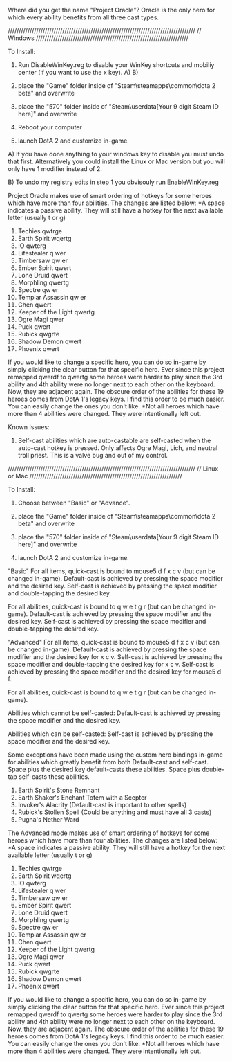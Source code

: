 Where did you get the name "Project Oracle"?
Oracle is the only hero for which every ability benefits from all three cast types.

//////////////////////////////////////////////////////////////////////////////////////
// Windows //////////////////////////////////////////////////////////////////////

To Install:

1. Run DisableWinKey.reg to disable your WinKey shortcuts and mobiliy center (if you want to use the x key). A) B)

2. place the "Game" folder inside of "Steam\steamapps\common\dota 2 beta" and overwrite

3. place the "570" folder inside of "Steam\userdata\[Your 9 digit Steam ID here]" and overwrite

4. Reboot your computer

5. launch DotA 2 and customize in-game.

A) If you have done anything to your windows key to disable you must undo that first. Alternatively you could
install the Linux or Mac version but you will only have 1 modifier instead of 2.

B) To undo my registry edits in step 1 you obvisouly run EnableWinKey.reg

Project Oracle makes use of smart ordering of hotkeys for some heroes which have more than four abilities.
The changes are listed below:
*A space indicates a passive ability. They will still have a hotkey for the next available letter (usually t or g)

1. Techies qwtrge
2. Earth Spirit wqertg
3. IO qwterg
4. Lifestealer q wer
5. Timbersaw qw er
6. Ember Spirit qwert
7. Lone Druid qwert
8. Morphling qwertg
9. Spectre qw er
10. Templar Assassin qw er
11. Chen qwert
12. Keeper of the Light qwertg
13. Ogre Magi qwer
14. Puck qwert
15. Rubick qwgrte
16. Shadow Demon qwert
19. Phoenix qwert

If you would like to change a specific hero, you can do so in-game by simply clicking the clear button for that specific hero.
Ever since this project remapped qwerdf to qwertg some heroes were harder to play 
since the 3rd ability and 4th ability were no longer next to each other on the keyboard. Now, they are
adjacent again. The obscure order of the abilities for these 19 heroes comes from DotA 1's legacy keys.
I find this order to be much easier. You can easily change the ones you don't like.
*Not all heroes which have more than 4 abilities were changed. They were intentionally left out.

Known Issues:
1. Self-cast abilities which are auto-castable are self-casted when the auto-cast hotkey is pressed.
Only affects Ogre Magi, Lich, and neutral troll priest. This is a valve bug and out of my control.

//////////////////////////////////////////////////////////////////////////////////////
// Linux or Mac //////////////////////////////////////////////////////////////////////

To Install: 

1. Choose between "Basic" or "Advance".

2. place the "Game" folder inside of "Steam\steamapps\common\dota 2 beta" and overwrite

3. place the "570" folder inside of "Steam\userdata\[Your 9 digit Steam ID here]" and overwrite

4. launch DotA 2 and customize in-game.




"Basic"
For all items, quick-cast is bound to mouse5 d f x c v (but can be changed in-game).
Default-cast is achieved by pressing the space modifier and the desired key.
Self-cast is achieved by pressing the space modifier and double-tapping the desired key.

For all abilities, quick-cast is bound to q w e t g r (but can be changed in-game).
Default-cast is achieved by pressing the space modifier and the desired key.
Self-cast is achieved by pressing the space modifier and double-tapping the desired key.





"Advanced"
For all items, quick-cast is bound to mouse5 d f x c v (but can be changed in-game).
Default-cast is achieved by pressing the space modifier and the desired key for x c v.
Self-cast is achieved by pressing the space modifier and double-tapping the desired key for x c v.
Self-cast is achieved by pressing the space modifier and the desired key for mouse5 d f.


For all abilities, quick-cast is bound to q w e t g r (but can be changed in-game).

Abilities which cannot be self-casted:
Default-cast is achieved by pressing the space modifier and the desired key.

Abilities which can be self-casted:
Self-cast is achieved by pressing the space modifier and the desired key.

Some exceptions have been made using the custom hero bindings in-game for abilities which greatly benefit from both Default-cast and self-cast.
Space plus the desired key default-casts these abilities.
Space plus double-tap self-casts these abilities.

1. Earth Spirit's Stone Remnant
2. Earth Shaker's Enchant Totem with a Scepter
3. Invoker's Alacrity (Default-cast is important to other spells)
4. Rubick's Stollen Spell (Could be anything and must have all 3 casts)
5. Pugna's Nether Ward

The Advanced mode makes use of smart ordering of hotkeys for some heroes which have more than four abilities.
The changes are listed below:
*A space indicates a passive ability. They will still have a hotkey for the next available letter (usually t or g)

1. Techies qwtrge
2. Earth Spirit wqertg
3. IO qwterg
4. Lifestealer q wer
5. Timbersaw qw er
6. Ember Spirit qwert
7. Lone Druid qwert
8. Morphling qwertg
9. Spectre qw er
10. Templar Assassin qw er
11. Chen qwert
12. Keeper of the Light qwertg
13. Ogre Magi qwer
14. Puck qwert
15. Rubick qwgrte
16. Shadow Demon qwert
19. Phoenix qwert

If you would like to change a specific hero, you can do so in-game by simply clicking the clear button for that specific hero.
Ever since this project remapped qwerdf to qwertg some heroes were harder to play 
since the 3rd ability and 4th ability were no longer next to each other on the keyboard. Now, they are
adjacent again. The obscure order of the abilities for these 19 heroes comes from DotA 1's legacy keys.
I find this order to be much easier. You can easily change the ones you don't like.
*Not all heroes which have more than 4 abilities were changed. They were intentionally left out.
